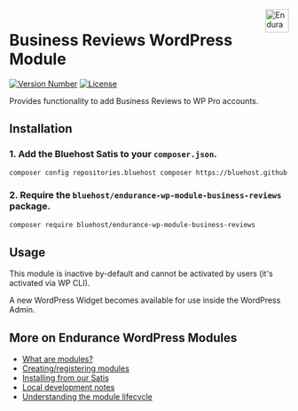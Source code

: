 <a href="https://endurance.com/" target="_blank">
    <img src="https://bluehost.com/resources/logos/endurance.svg" alt="Endurance Logo" title="Endurance" align="right" height="42" />
</a>

# Business Reviews WordPress Module
[![Version Number](https://img.shields.io/github/v/release/bluehost/endurance-wp-module-business-reviews?color=21a0ed&labelColor=333333)](https://github.com/bluehost/endurance-wp-module-business-reviews/releases)
[![License](https://img.shields.io/github/license/bluehost/endurance-wp-module-business-reviews?labelColor=333333&color=666666)](https://raw.githubusercontent.com/bluehost/endurance-wp-module-business-reviews/master/LICENSE)

 
Provides functionality to add Business Reviews to WP Pro accounts.
 
 ## Installation
 
 ### 1. Add the Bluehost Satis to your `composer.json`.
 
 ```bash
 composer config repositories.bluehost composer https://bluehost.github.io/satis
 ```
 
 ### 2. Require the `bluehost/endurance-wp-module-business-reviews` package.
 
 ```bash
 composer require bluehost/endurance-wp-module-business-reviews
 ```
 
 ## Usage
 
 This module is inactive by-default and cannot be activated by users (it's activated via WP CLI).
 
 A new WordPress Widget becomes available for use inside the WordPress Admin.
 
 ## More on Endurance WordPress Modules
 
* <a href="https://github.com/bluehost/endurance-wp-module-loader#endurance-wordpress-modules">What are modules?</a>
* <a href="https://github.com/bluehost/endurance-wp-module-loader#creating--registering-a-module">Creating/registering modules</a>
* <a href="https://github.com/bluehost/endurance-wp-module-loader#installing-from-our-satis">Installing from our Satis</a>
* <a href="https://github.com/bluehost/endurance-wp-module-loader#local-development">Local development notes</a>
* <a href="https://github.com/bluehost/endurance-wp-module-loader#understanding-the-module-lifecycle">Understanding the module lifecycle</a>
